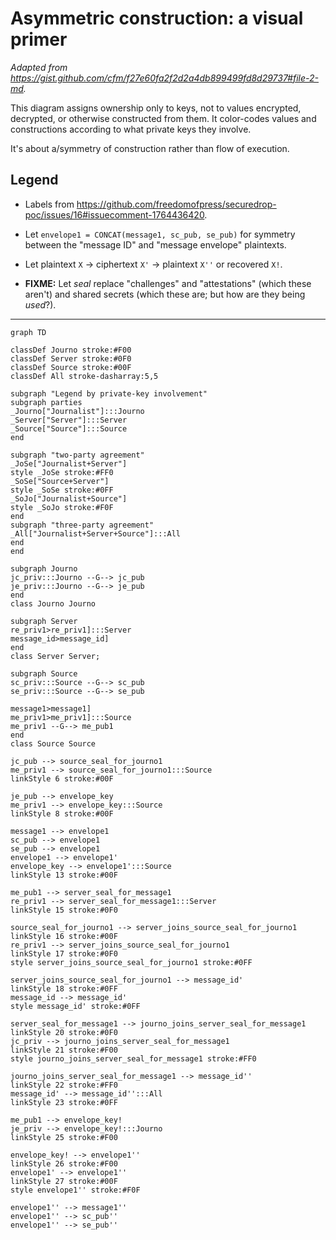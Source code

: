# Asymmetric construction: a visual primer

_Adapted from
<https://gist.github.com/cfm/f27e60fa2f2d2a4db899499fd8d29737#file-2-md>._

This diagram assigns ownership only to keys, not to values encrypted, decrypted,
or otherwise constructed from them. It color-codes values and constructions
according to what private keys they involve.

It's about a/symmetry of construction rather than flow of execution.

## Legend

- Labels from <https://github.com/freedomofpress/securedrop-poc/issues/16#issuecomment-1764436420>.

- Let `envelope1 = CONCAT(message1, sc_pub, se_pub)` for symmetry between the
  "message ID" and "message envelope" plaintexts.

- Let plaintext `X` → ciphertext `X'` → plaintext `X''` or recovered `X!`.

- **FIXME:** Let _seal_ replace "challenges" and "attestations" (which these
  aren't) and shared secrets (which these are; but how are they being _used_?).

---

```mermaid
graph TD

classDef Journo stroke:#F00
classDef Server stroke:#0F0
classDef Source stroke:#00F
classDef All stroke-dasharray:5,5

subgraph "Legend by private-key involvement"
subgraph parties
_Journo["Journalist"]:::Journo
_Server["Server"]:::Server
_Source["Source"]:::Source
end

subgraph "two-party agreement"
_JoSe["Journalist+Server"]
style _JoSe stroke:#FF0
_SoSe["Source+Server"]
style _SoSe stroke:#0FF
_SoJo["Journalist+Source"]
style _SoJo stroke:#F0F
end
subgraph "three-party agreement"
_All["Journalist+Server+Source"]:::All
end
end

subgraph Journo
jc_priv:::Journo --G--> jc_pub
je_priv:::Journo --G--> je_pub
end
class Journo Journo

subgraph Server
re_priv1>re_priv1]:::Server
message_id>message_id]
end
class Server Server;

subgraph Source
sc_priv:::Source --G--> sc_pub
se_priv:::Source --G--> se_pub

message1>message1]
me_priv1>me_priv1]:::Source
me_priv1 --G--> me_pub1
end
class Source Source

jc_pub --> source_seal_for_journo1
me_priv1 --> source_seal_for_journo1:::Source
linkStyle 6 stroke:#00F

je_pub --> envelope_key
me_priv1 --> envelope_key:::Source
linkStyle 8 stroke:#00F

message1 --> envelope1
sc_pub --> envelope1
se_pub --> envelope1
envelope1 --> envelope1'
envelope_key --> envelope1':::Source
linkStyle 13 stroke:#00F

me_pub1 --> server_seal_for_message1
re_priv1 --> server_seal_for_message1:::Server
linkStyle 15 stroke:#0F0

source_seal_for_journo1 --> server_joins_source_seal_for_journo1
linkStyle 16 stroke:#00F
re_priv1 --> server_joins_source_seal_for_journo1
linkStyle 17 stroke:#0F0
style server_joins_source_seal_for_journo1 stroke:#0FF

server_joins_source_seal_for_journo1 --> message_id'
linkStyle 18 stroke:#0FF
message_id --> message_id'
style message_id' stroke:#0FF

server_seal_for_message1 --> journo_joins_server_seal_for_message1
linkStyle 20 stroke:#0F0
jc_priv --> journo_joins_server_seal_for_message1
linkStyle 21 stroke:#F00
style journo_joins_server_seal_for_message1 stroke:#FF0

journo_joins_server_seal_for_message1 --> message_id''
linkStyle 22 stroke:#FF0
message_id' --> message_id'':::All
linkStyle 23 stroke:#0FF

me_pub1 --> envelope_key!
je_priv --> envelope_key!:::Journo
linkStyle 25 stroke:#F00

envelope_key! --> envelope1''
linkStyle 26 stroke:#F00
envelope1' --> envelope1''
linkStyle 27 stroke:#00F
style envelope1'' stroke:#F0F

envelope1'' --> message1''
envelope1'' --> sc_pub''
envelope1'' --> se_pub''
```
